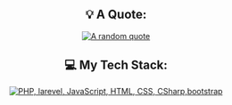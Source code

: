 <div align="center">

</div>

<div align="center">

## 💡 A Quote:

[![A random quote](https://quotes-github-readme.vercel.app/api?type=horizontal&theme=dark)](https://github.com/piyushsuthar/github-readme-quotes)

## 💻 My Tech Stack:

[![PHP, larevel, JavaScript, HTML, CSS, CSharp,bootstrap](https://skillicons.dev/icons?i=php,laravel,js,html,css,cs,bootstrap)](https://skillicons.dev)


</div>
